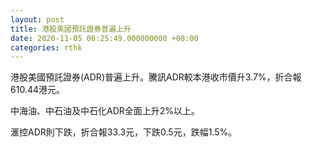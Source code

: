 ```yaml
---
layout: post
title: 港股美國預託證券普遍上升
date: 2020-11-05 06:25:49.000000000 +08:00
categories: rthk
---
```


港股美國預託證券(ADR)普遍上升。騰訊ADR較本港收市價升3.7%，折合報610.44港元。

中海油、中石油及中石化ADR全面上升2%以上。

滙控ADR則下跌，折合報33.3元，下跌0.5元，跌幅1.5%。
